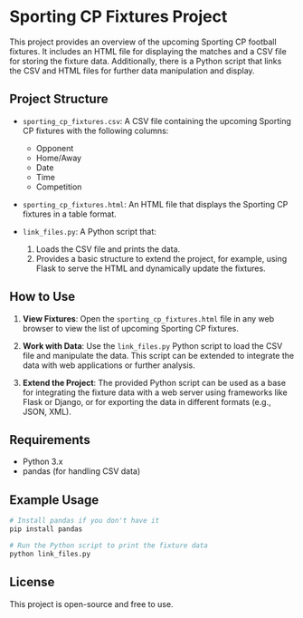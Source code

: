 # Sporting CP Fixtures Project

This project provides an overview of the upcoming Sporting CP football fixtures. It includes an HTML file for displaying the matches and a CSV file for storing the fixture data. Additionally, there is a Python script that links the CSV and HTML files for further data manipulation and display.

## Project Structure

- `sporting_cp_fixtures.csv`: A CSV file containing the upcoming Sporting CP fixtures with the following columns:
  - Opponent
  - Home/Away
  - Date
  - Time
  - Competition

- `sporting_cp_fixtures.html`: An HTML file that displays the Sporting CP fixtures in a table format.

- `link_files.py`: A Python script that:
  1. Loads the CSV file and prints the data.
  2. Provides a basic structure to extend the project, for example, using Flask to serve the HTML and dynamically update the fixtures.

## How to Use

1. **View Fixtures**: Open the `sporting_cp_fixtures.html` file in any web browser to view the list of upcoming Sporting CP fixtures.

2. **Work with Data**: Use the `link_files.py` Python script to load the CSV file and manipulate the data. This script can be extended to integrate the data with web applications or further analysis.

3. **Extend the Project**: The provided Python script can be used as a base for integrating the fixture data with a web server using frameworks like Flask or Django, or for exporting the data in different formats (e.g., JSON, XML).

## Requirements

- Python 3.x
- pandas (for handling CSV data)

## Example Usage

```bash
# Install pandas if you don't have it
pip install pandas

# Run the Python script to print the fixture data
python link_files.py
```

## License

This project is open-source and free to use.
